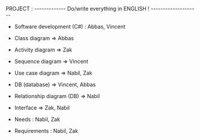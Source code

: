PROJECT : 
                        ------------- Do/write everything in ENGLISH ! --------------------
                        

- Software development (C#) : Abbas, Vincent

- Class diagram => Abbas
- Activity diagram => Zak
- Sequence diagram => Vincent
- Use case diagram => Nabil, Zak

- DB (database) => Vincent, Abbas
- Relationship diagram (DB) => Nabil 
- Interface  => Zak, Nabil 

- Needs : Nabil, Zak
- Requirements : Nabil, Zak



